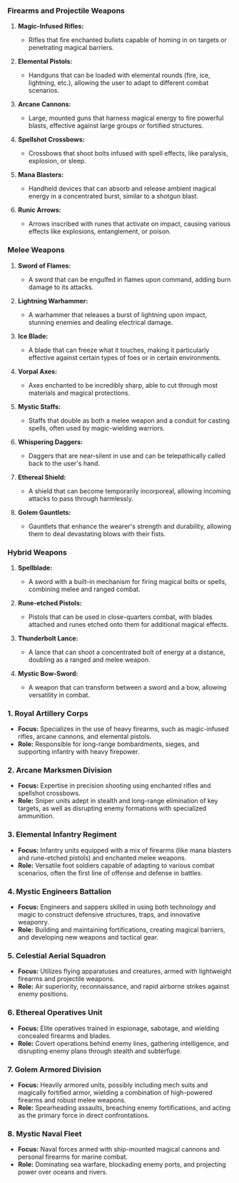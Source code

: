 

### Firearms and Projectile Weapons

1. **Magic-Infused Rifles:**
   - Rifles that fire enchanted bullets capable of homing in on targets or penetrating magical barriers.

2. **Elemental Pistols:**
   - Handguns that can be loaded with elemental rounds (fire, ice, lightning, etc.), allowing the user to adapt to different combat scenarios.

3. **Arcane Cannons:**
   - Large, mounted guns that harness magical energy to fire powerful blasts, effective against large groups or fortified structures.

4. **Spellshot Crossbows:**
   - Crossbows that shoot bolts infused with spell effects, like paralysis, explosion, or sleep.

5. **Mana Blasters:**
   - Handheld devices that can absorb and release ambient magical energy in a concentrated burst, similar to a shotgun blast.

6. **Runic Arrows:**
   - Arrows inscribed with runes that activate on impact, causing various effects like explosions, entanglement, or poison.

### Melee Weapons

1. **Sword of Flames:**
   - A sword that can be engulfed in flames upon command, adding burn damage to its attacks.

2. **Lightning Warhammer:**
   - A warhammer that releases a burst of lightning upon impact, stunning enemies and dealing electrical damage.

3. **Ice Blade:**
   - A blade that can freeze what it touches, making it particularly effective against certain types of foes or in certain environments.

4. **Vorpal Axes:**
   - Axes enchanted to be incredibly sharp, able to cut through most materials and magical protections.

5. **Mystic Staffs:**
   - Staffs that double as both a melee weapon and a conduit for casting spells, often used by magic-wielding warriors.

6. **Whispering Daggers:**
   - Daggers that are near-silent in use and can be telepathically called back to the user's hand.

7. **Ethereal Shield:**
   - A shield that can become temporarily incorporeal, allowing incoming attacks to pass through harmlessly.

8. **Golem Gauntlets:**
   - Gauntlets that enhance the wearer's strength and durability, allowing them to deal devastating blows with their fists.

### Hybrid Weapons

1. **Spellblade:**
   - A sword with a built-in mechanism for firing magical bolts or spells, combining melee and ranged combat.

2. **Rune-etched Pistols:**
   - Pistols that can be used in close-quarters combat, with blades attached and runes etched onto them for additional magical effects.

3. **Thunderbolt Lance:**
   - A lance that can shoot a concentrated bolt of energy at a distance, doubling as a ranged and melee weapon.

4. **Mystic Bow-Sword:**
   - A weapon that can transform between a sword and a bow, allowing versatility in combat.



### 1. Royal Artillery Corps
- **Focus:** Specializes in the use of heavy firearms, such as magic-infused rifles, arcane cannons, and elemental pistols.
- **Role:** Responsible for long-range bombardments, sieges, and supporting infantry with heavy firepower.

### 2. Arcane Marksmen Division
- **Focus:** Expertise in precision shooting using enchanted rifles and spellshot crossbows.
- **Role:** Sniper units adept in stealth and long-range elimination of key targets, as well as disrupting enemy formations with specialized ammunition.

### 3. Elemental Infantry Regiment
- **Focus:** Infantry units equipped with a mix of firearms (like mana blasters and rune-etched pistols) and enchanted melee weapons.
- **Role:** Versatile foot soldiers capable of adapting to various combat scenarios, often the first line of offense and defense in battles.

### 4. Mystic Engineers Battalion
- **Focus:** Engineers and sappers skilled in using both technology and magic to construct defensive structures, traps, and innovative weaponry.
- **Role:** Building and maintaining fortifications, creating magical barriers, and developing new weapons and tactical gear.

### 5. Celestial Aerial Squadron
- **Focus:** Utilizes flying apparatuses and creatures, armed with lightweight firearms and projectile weapons.
- **Role:** Air superiority, reconnaissance, and rapid airborne strikes against enemy positions.

### 6. Ethereal Operatives Unit
- **Focus:** Elite operatives trained in espionage, sabotage, and wielding concealed firearms and blades.
- **Role:** Covert operations behind enemy lines, gathering intelligence, and disrupting enemy plans through stealth and subterfuge.

### 7. Golem Armored Division
- **Focus:** Heavily armored units, possibly including mech suits and magically fortified armor, wielding a combination of high-powered firearms and robust melee weapons.
- **Role:** Spearheading assaults, breaching enemy fortifications, and acting as the primary force in direct confrontations.

### 8. Mystic Naval Fleet
- **Focus:** Naval forces armed with ship-mounted magical cannons and personal firearms for marine combat.
- **Role:** Dominating sea warfare, blockading enemy ports, and projecting power over oceans and rivers.
